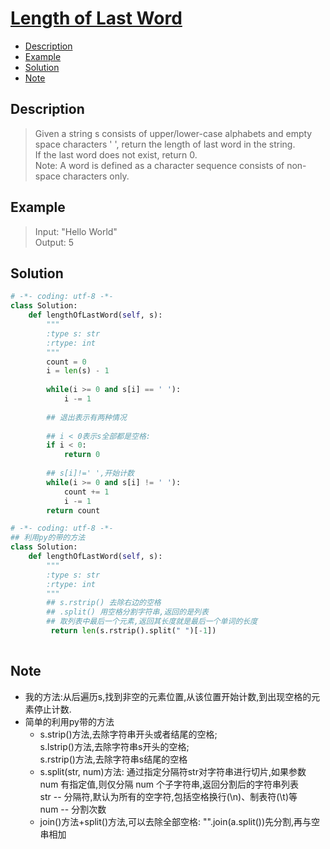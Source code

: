 # [Length of Last Word](https://leetcode.com/problems/length-of-last-word/description/)

<!-- GFM-TOC -->
* <a href="#Description">Description</a>
* <a href="#Example">Example</a>
* <a href="#Solution">Solution</a>
* <a href="#Note">Note</a>
<!-- GFM-TOC -->


## <a name="Description">Description</a>
>Given a string s consists of upper/lower-case alphabets and empty space characters ' ', return the length of last word in the string.</br>
If the last word does not exist, return 0.</br>
Note: A word is defined as a character sequence consists of non-space characters only.</br>

## <a name="Example">Example</a>
>Input: "Hello World"</br>
Output: 5</br>

## <a name="Solution">Solution</a>
```python
# -*- coding: utf-8 -*-
class Solution:
    def lengthOfLastWord(self, s):
        """
        :type s: str
        :rtype: int
        """
        count = 0
        i = len(s) - 1
        
        while(i >= 0 and s[i] == ' '):
            i -= 1
        
        ## 退出表示有两种情况
        
        ## i < 0表示s全部都是空格:
        if i < 0:
            return 0
     
        ## s[i]!=' ',开始计数
        while(i >= 0 and s[i] != ' '):
            count += 1
            i -= 1
        return count 

```

```python
# -*- coding: utf-8 -*-
## 利用py的带的方法
class Solution:
    def lengthOfLastWord(self, s):
        """
        :type s: str
        :rtype: int
        """
        ## s.rstrip() 去除右边的空格
        ## .split() 用空格分割字符串,返回的是列表
        ## 取列表中最后一个元素,返回其长度就是最后一个单词的长度
         return len(s.rstrip().split(" ")[-1])
        
```    
## <a name="Note">Note</a>
* 我的方法:从后遍历s,找到非空的元素位置,从该位置开始计数,到出现空格的元素停止计数.
* 简单的利用py带的方法
  * s.strip()方法,去除字符串开头或者结尾的空格;</br> 
    s.lstrip()方法,去除字符串s开头的空格;</br>
    s.rstrip()方法,去除字符串s结尾的空格</br>
  * s.split(str, num)方法: 通过指定分隔符str对字符串进行切片,如果参数 num 有指定值,则仅分隔 num 个子字符串,返回分割后的字符串列表</br>
    str -- 分隔符,默认为所有的空字符,包括空格换行(\n)、制表符(\t)等</br>
    num -- 分割次数</br>
  * join()方法+split()方法,可以去除全部空格: "".join(a.split())先分割,再与空串相加





